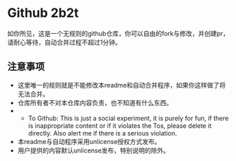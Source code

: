 # Github 2b2t
如你所见，这是一个无规则的github仓库，你可以自由的fork与修改，并创建pr，请耐心等待，自动合并过程不超过1分钟。

## 注意事项
- 这里唯一的规则就是不能修改本readme和自动合并程序，如果你这样做了将无法合并。
- 仓库所有者不对本仓库内容负责，也不知道有什么东西。
- - To Github: This is just a social experiment, it is purely for fun, if there is inappropriate content or if it violates the Tos, please delete it directly. Also alert me if there is a serious violation.
- 本readme与自动程序采用unlicense授权方式发布。
- 用户提供的内容默认unlicense发布，特别说明的除外。
